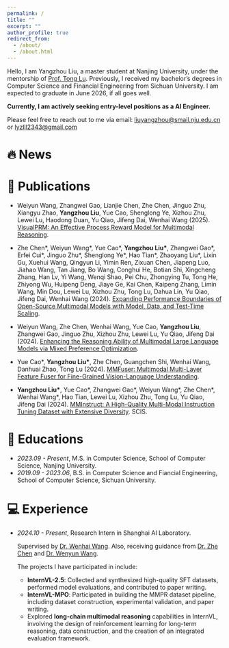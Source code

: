 ```yaml
---
permalink: /
title: ""
excerpt: ""
author_profile: true
redirect_from: 
  - /about/
  - /about.html
---
```


<span class='anchor' id='about-me'></span>

 Hello, I am Yangzhou Liu, a master student at Nanjing University, under the mentorship of [Prof. Tong Lu](https://cs.nju.edu.cn/lutong/). Previously, I received my bachelor’s degrees in Computer Science and Financial Engineering from Sichuan University. I am expected to graduate in June 2026, if all goes well.

**Currently, I am actively seeking entry-level positions as a AI Engineer.**

Please feel free to reach out to me via email: [liuyangzhou@smail.nju.edu.cn](liuyangzhou@smail.nju.edu.cn) or [lyzlll2343@gmail.com](lyzlll2343@gmail.com)

# 🔥 News

# 📝 Publications

- Weiyun Wang, Zhangwei Gao, Lianjie Chen, Zhe Chen, Jinguo Zhu, Xiangyu Zhao, **Yangzhou Liu**, Yue Cao, Shenglong Ye, Xizhou Zhu, Lewei Lu, Haodong Duan, Yu Qiao, Jifeng Dai, Wenhai Wang (2025). [VisualPRM: An Effective Process Reward Model for Multimodal Reasoning](https://arxiv.org/abs/2503.10291).

- Zhe Chen*, Weiyun Wang*, Yue Cao*, **Yangzhou Liu\***, Zhangwei Gao*, Erfei Cui*, Jinguo Zhu*, Shenglong Ye*, Hao Tian*, Zhaoyang Liu*, Lixin Gu, Xuehui Wang, Qingyun Li, Yimin Ren, Zixuan Chen, Jiapeng Luo, Jiahao Wang, Tan Jiang, Bo Wang, Conghui He, Botian Shi, Xingcheng Zhang, Han Lv, Yi Wang, Wenqi Shao, Pei Chu, Zhongying Tu, Tong He, Zhiyong Wu, Huipeng Deng, Jiaye Ge, Kai Chen, Kaipeng Zhang, Limin Wang, Min Dou, Lewei Lu, Xizhou Zhu, Tong Lu, Dahua Lin, Yu Qiao, Jifeng Dai, Wenhai Wang (2024). [Expanding Performance Boundaries of Open-Source Multimodal Models with Model, Data, and Test-Time Scaling](https://arxiv.org/abs/2412.05271).

- Weiyun Wang, Zhe Chen, Wenhai Wang, Yue Cao, **Yangzhou Liu**, Zhangwei Gao, Jinguo Zhu, Xizhou Zhu, Lewei Lu, Yu Qiao, Jifeng Dai (2024). [Enhancing the Reasoning Ability of Multimodal Large Language Models via Mixed Preference Optimization](https://arxiv.org/abs/2411.10442).

- Yue Cao*, **Yangzhou Liu\***, Zhe Chen, Guangchen Shi, Wenhai Wang, Danhuai Zhao, Tong Lu (2024). [MMFuser: Multimodal Multi-Layer Feature Fuser for Fine-Grained Vision-Language Understanding](https://arxiv.org/abs/2410.11829).

- **Yangzhou Liu\***, Yue Cao*, Zhangwei Gao*, Weiyun Wang*, Zhe Chen*, Wenhai Wang*, Hao Tian, Lewei Lu, Xizhou Zhu, Tong Lu, Yu Qiao, Jifeng Dai (2024). [MMInstruct: A High-Quality Multi-Modal Instruction Tuning Dataset with Extensive Diversity](https://link.springer.com/article/10.1007/s11432-024-4187-3). SCIS.

# 📖 Educations

- *2023.09 - Present*, M.S. in Computer Science, School of Computer Science, Nanjing University. 
- *2019.09 - 2023.06*, B.S. in Computer Science and Fiancial Engineering, School of Computer Science, Sichuan University. 

# 💻 Experience

- *2024.10 - Present*, Research Intern in Shanghai AI Laboratory.

  Supervised by [Dr. Wenhai Wang](https://whai362.github.io/). 
  Also, receiving guidance from [Dr. Zhe Chen](https://czczup.github.io/) and [Dr. Wenyun Wang](https://scholar.google.com/citations?user=GJYzDkYAAAAJ&hl=en&oi=sra).

  The projects I have participated in include:

  - **InternVL-2.5**: Collected and synthesized high-quality SFT datasets, performed model evaluations, and contributed to paper writing.
  - **InternVL-MPO**: Participated in building the MMPR dataset pipeline, including dataset construction, experimental validation, and paper writing.
  - Explored **long-chain multimodal reasoning** capabilities in InternVL, involving the design of reinforcement learning for long-term reasoning, data construction, and the creation of an integrated evaluation framework.